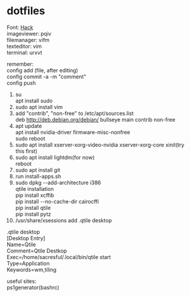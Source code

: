 # dotfiles
Font: <a href=https://github.com/source-foundry/Hack/releases/download/v3.003/Hack-v3.003-ttf.zip> Hack</a></br>
imageviewer: pqiv</br>
filemanager: vifm</br>
texteditor: vim</br>
terminal: urxvt</br>


remember:</br>
config add (file, after editing)</br>
config commit -a -m "comment"</br>
config push</br>

1. su</br>
   apt install sudo</br>
2. sudo apt install vim</br>
3. add "contrib", "non-free" to /etc/apt/sources.list</br>
   deb http://deb.debian.org/debian/ bullseye main contrib non-free</br>
4. apt update</br>
   apt install nvidia-driver firmware-misc-nonfree</br>
   sudo reboot</br>
5. sudo apt install xserver-xorg-video-nvidia xserver-xorg-core xinit(try this first)</br>
6. sudo apt install lightdm(for now)</br>
   reboot</br>
7. sudo apt install git</br>
8. run install-apps.sh</br>
9. sudo dpkg --add-architecture i386</br>
qtile installation</br>
pip install xcffib </br>
pip install --no-cache-dir cairocffi</br>
pip install qtile</br>
pip install pytz</br>
10. /usr/share/xsessions add .qtile desktop</br>

.qtile desktop</br>
[Desktop Entry]</br>
Name=Qtile</br>
Comment=Qtile Destkop</br>
Exec=/home/sacresful/.local/bin/qtile start</br>
Type=Application</br>
Keywords=wm,tiling</br>

useful sites:</br>
ps1generator(bashrc)


